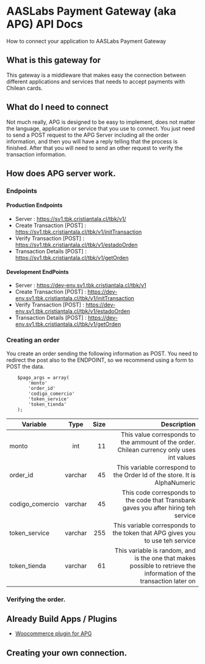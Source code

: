 # AASLabs Payment Gateway (aka APG) API Docs

How to connect your application to AASLabs Payment Gateway

## What is this gateway for

This gateway is a middleware that makes easy the connection between different applications and services that needs to accept payments with Chilean cards.


## What do I need to connect

Not much really, APG is designed to be easy to implement, does not matter the language, application or service that you use to connect. You just need to send a POST request to the APG Server including all the order information, and then you will have a reply telling that the process is finished. After that you will need to send an other request to verify the transaction information.

## How does APG server work.


### Endpoints

#### Production Endpoints

* Server : https://sv1.tbk.cristiantala.cl/tbk/v1/
* Create Transaction [POST] : https://sv1.tbk.cristiantala.cl/tbk/v1/initTransaction
* Verify Transaction [POST] : https://sv1.tbk.cristiantala.cl/tbk/v1/estadoOrden
* Transaction Details [POST] : https://sv1.tbk.cristiantala.cl/tbk/v1/getOrden

#### Development EndPoints 

* Server : https://dev-env.sv1.tbk.cristiantala.cl/tbk/v1
* Create Transaction [POST] : https://dev-env.sv1.tbk.cristiantala.cl/tbk/v1/initTransaction
* Verify Transaction [POST] : https://dev-env.sv1.tbk.cristiantala.cl/tbk/v1/estadoOrden
* Transaction Details [POST] : https://dev-env.sv1.tbk.cristiantala.cl/tbk/v1/getOrden

### Creating an order 

You create an order sending the following information as POST. You need to redirect the post also to the ENDPOINT, so we recommend using a form to POST the data.

        $pago_args = array(
            'monto'
            'order_id'
            'codigo_comercio'
            'token_service'
            'token_tienda'
        );

| Variable        | Type           | Size  | Description |
| ------------- |:-------------:| -----:| -----:|
| monto     | int | 11 | This value corresponds to the ammount of the order. Chilean currency only uses int values |
| order_id     | varchar      |   45 | This variable correspond to the Order Id of the store. It is AlphaNumeric |
| codigo_comercio | varchar     |    45| This code corresponds to the code that Transbank gaves you after hiring teh service |
| token_service | varchar      |    255 | This variable corresponds to the token that APG gives you to use teh service |
| token_tienda | varchar     |    61 | This variable is random, and is the one that makes possible to retrieve the information of the transaction later on |

### Verifying the order.

## Already Build Apps / Plugins

* [Woocommerce plugin for APG](https://github.com/NAITUSEIRL/tbkaas-woo-gateway "Woocommerce plugin for APG")

## Creating your own connection.



